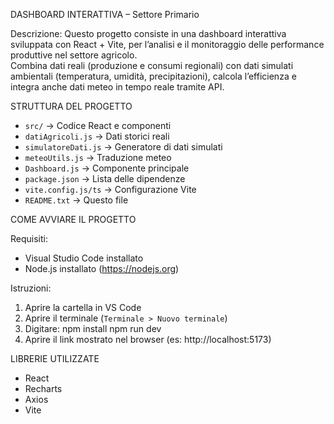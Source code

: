
DASHBOARD INTERATTIVA – Settore Primario


Descrizione:
Questo progetto consiste in una dashboard interattiva sviluppata con React + Vite, per l’analisi e il monitoraggio delle performance produttive nel settore agricolo.  
Combina dati reali (produzione e consumi regionali) con dati simulati ambientali (temperatura, umidità, precipitazioni), calcola l’efficienza e integra anche dati meteo in tempo reale tramite API.



 STRUTTURA DEL PROGETTO

- `src/` → Codice React e componenti
- `datiAgricoli.js` → Dati storici reali
- `simulatoreDati.js` → Generatore di dati simulati
- `meteoUtils.js` → Traduzione meteo
- `Dashboard.js` → Componente principale
- `package.json` → Lista delle dipendenze
- `vite.config.js/ts` → Configurazione Vite
- `README.txt` → Questo file



 COME AVVIARE IL PROGETTO

Requisiti:
- Visual Studio Code installato
- Node.js installato (https://nodejs.org)

Istruzioni:
1. Aprire la cartella in VS Code
2. Aprire il terminale (`Terminale > Nuovo terminale`)
3. Digitare:
   npm install
   npm run dev
4. Aprire il link mostrato nel browser (es: http://localhost:5173)



LIBRERIE UTILIZZATE

- React 
- Recharts 
- Axios 
- Vite 

